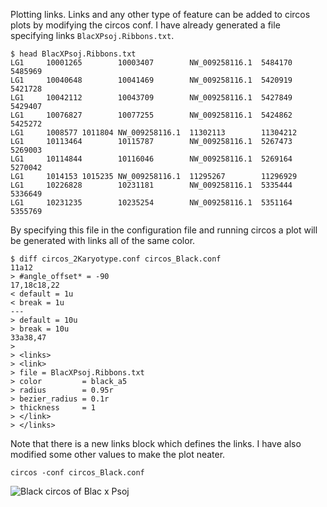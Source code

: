 Plotting links.
Links and any other type of feature can be added to circos plots by modifying the circos conf.
I have already generated a file specifying links `BlacXPsoj.Ribbons.txt`.
```
$ head BlacXPsoj.Ribbons.txt
LG1     10001265        10003407        NW_009258116.1  5484170 5485969
LG1     10040648        10041469        NW_009258116.1  5420919 5421728
LG1     10042112        10043709        NW_009258116.1  5427849 5429407
LG1     10076827        10077255        NW_009258116.1  5424862 5425272
LG1     1008577 1011804 NW_009258116.1  11302113        11304212
LG1     10113464        10115787        NW_009258116.1  5267473 5269003
LG1     10114844        10116046        NW_009258116.1  5269164 5270042
LG1     1014153 1015235 NW_009258116.1  11295267        11296929
LG1     10226828        10231181        NW_009258116.1  5335444 5336649
LG1     10231235        10235254        NW_009258116.1  5351164 5355769
```

By specifying this file in the configuration file and running circos a plot will be generated with links all of the same color.
```
$ diff circos_2Karyotype.conf circos_Black.conf
11a12
> #angle_offset* = -90
17,18c18,22
< default = 1u
< break = 1u
---
> default = 10u
> break = 10u
33a38,47
>
> <links>
> <link>
> file = BlacXPsoj.Ribbons.txt
> color         = black_a5
> radius        = 0.95r
> bezier_radius = 0.1r
> thickness     = 1
> </link>
> </links>
```
Note that there is a new links block which defines the links. I have also modified some other values to make the plot neater.
```
circos -conf circos_Black.conf
```
![Black circos of Blac x Psoj](.circos_Black.png)
